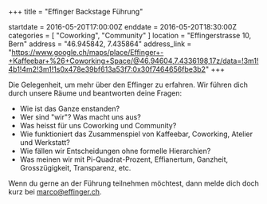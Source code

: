 +++
title = "Effinger Backstage Führung"

startdate = 2016-05-20T17:00:00Z
enddate = 2016-05-20T18:30:00Z
categories = [ "Coworking", "Community" ]
location = "Effingerstrasse 10, Bern"
address = "46.945842, 7.435864"
address_link = "https://www.google.ch/maps/place/Effinger+-+Kaffeebar+%26+Coworking+Space/@46.94604,7.4336198,17z/data=!3m1!4b1!4m2!3m1!1s0x478e39bf613a53f7:0x30f7464656fbe3b2"
+++

Die Gelegenheit, um mehr über den Effinger zu erfahren. Wir führen dich durch unsere Räume und beantworten deine Fragen:

* Wie ist das Ganze enstanden?
* Wer sind "wir"? Was macht uns aus?
* Was heisst für uns Coworking und Community?
* Wie funktioniert das Zusammenspiel von Kaffeebar, Coworking, Atelier und Werkstatt?
* Wie fällen wir Entscheidungen ohne formelle Hierarchien?
* Was meinen wir mit Pi-Quadrat-Prozent, Effianertum, Ganzheit, Grosszügigkeit, Transparenz, etc.

Wenn du gerne an der Führung teilnehmen möchtest, dann melde dich doch kurz bei [marco@effinger.ch](mailto:marco@effinger.ch).
